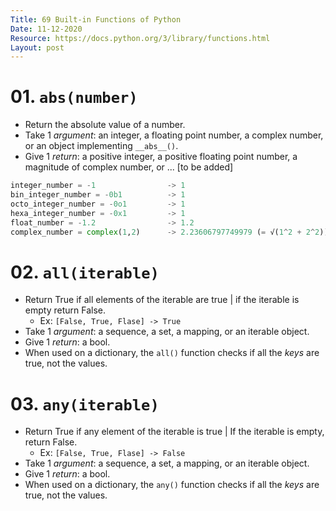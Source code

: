 ```yaml
---
Title: 69 Built-in Functions of Python
Date: 11-12-2020
Resource: https://docs.python.org/3/library/functions.html
Layout: post
---
```


# 01. `abs(number)`
- Return the absolute value of a number.
- Take 1 *argument*: an integer, a floating point number, a complex number, or an object implementing `__abs__()`.
- Give 1 *return*: a positive integer, a positive floating point number, a magnitude of complex number, or ... [to be added]

~~~python
integer_number = -1                -> 1
bin_integer_number = -0b1          -> 1
octo_integer_number = -0o1         -> 1
hexa_integer_number = -0x1         -> 1
float_number = -1.2                -> 1.2
complex_number = complex(1,2)      -> 2.23606797749979 (= √(1^2 + 2^2))
~~~

# 02. `all(iterable)`
- Return True if all elements of the iterable are true | if the iterable is empty return False.
    - Ex: `[False, True, Flase] -> True`
- Take 1 *argument*: a sequence, a set, a mapping, or an iterable object.
- Give 1 *return*: a bool.
- When used on a dictionary, the `all()` function checks if all the *keys* are true, not the values.

# 03. `any(iterable)`
- Return True if any element of the iterable is true | If the iterable is empty, return False.
    - Ex: `[False, True, Flase] -> False`
- Take 1 *argument*: a sequence, a set, a mapping, or an iterable object.
- Give 1 *return*: a bool.
- When used on a dictionary, the `any()` function checks if all the *keys* are true, not the values.

